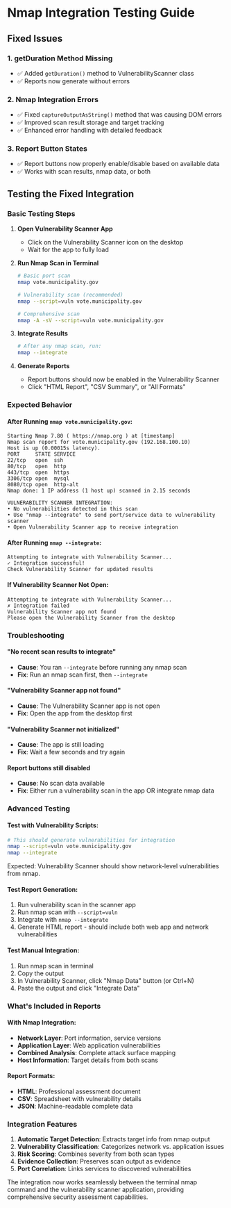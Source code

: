# Nmap Integration Testing Guide

## Fixed Issues

### 1. **getDuration Method Missing**
- ✅ Added `getDuration()` method to VulnerabilityScanner class
- ✅ Reports now generate without errors

### 2. **Nmap Integration Errors**
- ✅ Fixed `captureOutputAsString()` method that was causing DOM errors
- ✅ Improved scan result storage and target tracking
- ✅ Enhanced error handling with detailed feedback

### 3. **Report Button States**
- ✅ Report buttons now properly enable/disable based on available data
- ✅ Works with scan results, nmap data, or both

## Testing the Fixed Integration

### Basic Testing Steps

1. **Open Vulnerability Scanner App**
   - Click on the Vulnerability Scanner icon on the desktop
   - Wait for the app to fully load

2. **Run Nmap Scan in Terminal**
   ```bash
   # Basic port scan
   nmap vote.municipality.gov
   
   # Vulnerability scan (recommended)
   nmap --script=vuln vote.municipality.gov
   
   # Comprehensive scan
   nmap -A -sV --script=vuln vote.municipality.gov
   ```

3. **Integrate Results**
   ```bash
   # After any nmap scan, run:
   nmap --integrate
   ```

4. **Generate Reports**
   - Report buttons should now be enabled in the Vulnerability Scanner
   - Click "HTML Report", "CSV Summary", or "All Formats"

### Expected Behavior

#### After Running `nmap vote.municipality.gov`:
```
Starting Nmap 7.80 ( https://nmap.org ) at [timestamp]
Nmap scan report for vote.municipality.gov (192.168.100.10)
Host is up (0.00015s latency).
PORT     STATE SERVICE
22/tcp   open  ssh
80/tcp   open  http
443/tcp  open  https
3306/tcp open  mysql
8080/tcp open  http-alt
Nmap done: 1 IP address (1 host up) scanned in 2.15 seconds

VULNERABILITY SCANNER INTEGRATION:
• No vulnerabilities detected in this scan
• Use "nmap --integrate" to send port/service data to vulnerability scanner
• Open Vulnerability Scanner app to receive integration
```

#### After Running `nmap --integrate`:
```
Attempting to integrate with Vulnerability Scanner...
✓ Integration successful!
Check Vulnerability Scanner for updated results
```

#### If Vulnerability Scanner Not Open:
```
Attempting to integrate with Vulnerability Scanner...
✗ Integration failed
Vulnerability Scanner app not found
Please open the Vulnerability Scanner from the desktop
```

### Troubleshooting

#### "No recent scan results to integrate"
- **Cause**: You ran `--integrate` before running any nmap scan
- **Fix**: Run an nmap scan first, then `--integrate`

#### "Vulnerability Scanner app not found"
- **Cause**: The Vulnerability Scanner app is not open
- **Fix**: Open the app from the desktop first

#### "Vulnerability Scanner not initialized"
- **Cause**: The app is still loading
- **Fix**: Wait a few seconds and try again

#### Report buttons still disabled
- **Cause**: No scan data available
- **Fix**: Either run a vulnerability scan in the app OR integrate nmap data

### Advanced Testing

#### Test with Vulnerability Scripts:
```bash
# This should generate vulnerabilities for integration
nmap --script=vuln vote.municipality.gov
nmap --integrate
```

Expected: Vulnerability Scanner should show network-level vulnerabilities from nmap.

#### Test Report Generation:
1. Run vulnerability scan in the scanner app
2. Run nmap scan with `--script=vuln`
3. Integrate with `nmap --integrate`
4. Generate HTML report - should include both web app and network vulnerabilities

#### Test Manual Integration:
1. Run nmap scan in terminal
2. Copy the output
3. In Vulnerability Scanner, click "Nmap Data" button (or Ctrl+N)
4. Paste the output and click "Integrate Data"

### What's Included in Reports

#### With Nmap Integration:
- **Network Layer**: Port information, service versions
- **Application Layer**: Web application vulnerabilities
- **Combined Analysis**: Complete attack surface mapping
- **Host Information**: Target details from both scans

#### Report Formats:
- **HTML**: Professional assessment document
- **CSV**: Spreadsheet with vulnerability details
- **JSON**: Machine-readable complete data

### Integration Features

1. **Automatic Target Detection**: Extracts target info from nmap output
2. **Vulnerability Classification**: Categorizes network vs. application issues
3. **Risk Scoring**: Combines severity from both scan types
4. **Evidence Collection**: Preserves scan output as evidence
5. **Port Correlation**: Links services to discovered vulnerabilities

The integration now works seamlessly between the terminal nmap command and the vulnerability scanner application, providing comprehensive security assessment capabilities.
